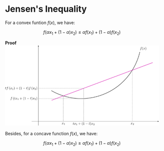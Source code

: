 # Jensen's Inequality

For a convex funtion $`f(x)`$, we have:

$$f(\alpha x_1 + (1 - \alpha) x_2) \le \alpha f(x_1) + (1 - \alpha) f(x_2)$$

**Proof**
![Jensen's Inequality for convex function](Images/convex_jensen.png)

Besides, for a concave function $`f(x)`$, we have:

$$f(\alpha x_1 + (1 - \alpha) x_2) \ge \alpha f(x_1) + (1 - \alpha) f(x_2)$$


